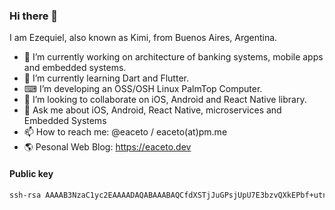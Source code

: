### Hi there 👋

I am Ezequiel, also known as Kimi, from Buenos Aires, Argentina.

- 🔭 I’m currently working on architecture of banking systems, mobile apps and embedded systems.
- 🌱 I’m currently learning Dart and Flutter.
- ⌨ I’m developing an OSS/OSH Linux PalmTop Computer.
- 👯 I’m looking to collaborate on iOS, Android and React Native library.
- 💬 Ask me about iOS, Android, React Native, microservices and Embedded Systems
- 📫 How to reach me: @eaceto / eaceto(at)pm.me
- 🌎 Pesonal Web Blog: https://eaceto.dev

#### Public key

```sh
ssh-rsa AAAAB3NzaC1yc2EAAAADAQABAAABAQCfdXSTjJuGPsjUpU7E3bzvQXkEPbf+utnTxKwtS30XnOZ5AodU+MCpvnA4fyUswT4jFjh5U7wanLU5J+M6I4C34jU+Dj1Yp9z28/W5qmaUNWu7UnOmLTxQl0BbBgwZ0x4LEbIgM8LOhp9f0YAsdkt+bR76JTiPMRgFEfJz+JwalK3im5w2Kk6Wav/4VZkXqH3AyJtGwN9c8jpzBZgKps1uTmJp6V6Ej9pWk27nq34jlqhe76+JwGdFbt9rjrXcgYMCN47gmBAqzcGmasW/OLyxi9iwJmMd+3MhCeOv4j/MxWszY9ga+Ge/qObyOlFmFI5lZG3ZfzAueS/T/S6ARN5J openpgp:0x4E546B41)
```
